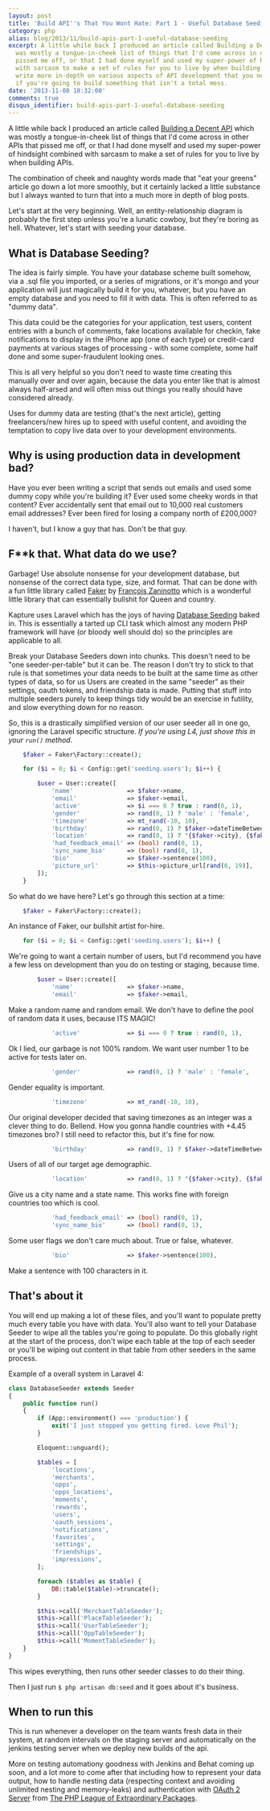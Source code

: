 ```yaml
---
layout: post
title: 'Build API''s That You Wont Hate: Part 1 - Useful Database Seeding'
category: php
alias: blog/2013/11/build-apis-part-1-useful-database-seeding
excerpt: A little while back I produced an article called Building a Decent API which
  was mostly a tongue-in-cheek list of things that I'd come across in other APIs that
  pissed me off, or that I had done myself and used my super-power of hindsight combined
  with sarcasm to make a set of rules for you to live by when building APIs. Now I'll
  write more in-depth on various aspects of API development that you need to know
  if you're going to build something that isn't a total mess.
date: '2013-11-08 18:32:00'
comments: true
disqus_identifier: build-apis-part-1-useful-database-seeding
---
```


A little while back I produced an article called [Building a Decent API][] which was mostly a tongue-in-cheek list of things that I'd come across in other APIs that pissed me off, or that I had done myself and used my super-power of hindsight combined with sarcasm to make a set of rules for you to live by when building APIs. 

The combination of cheek and naughty words made that "eat your greens" article go down a lot more smoothly, but it certainly lacked a little substance but I always wanted to turn that into a much more in depth of blog posts.

Let's start at the very beginning. Well, an entity-relationship diagram is probably the first step unless you're a lunatic cowboy, but they're boring as hell. Whatever, let's start with seeding your database.

## What is Database Seeding?

The idea is fairly simple. You have your database scheme built somehow, via a .sql file you imported, or a series of migrations, or it's mongo and your application will just magically build it for you, whatever, but you have an empty database and you need to fill it with data. This is often referred to as "dummy data".

This data could be the categories for your application, test users, content entries with a bunch of comments, fake locations available for checkin, fake notifications to display in the iPhone app (one of each type) or credit-card payments at various stages of processing - with some complete, some half done and some super-fraudulent looking ones.

This is all very helpful so you don't need to waste time creating this manually over and over again, because the data you enter like that is almost always half-arsed and will often miss out things you really should have considered already.

Uses for dummy data are testing (that's the next article), getting freelancers/new hires up to speed with useful content, and avoiding the temptation to copy live data over to your development environments.

## Why is using production data in development bad?

Have you ever been writing a script that sends out emails and used some dummy copy while you're building it? Ever used some cheeky words in that content? Ever accidentally sent that email out to 10,000 real customers email addresses? Ever been fired for losing a company north of £200,000? 

I haven't, but I know a guy that has. Don't be that guy.

## F**k that. What data do we use? 

Garbage! Use absolute nonsense for your development database, but nonsense of the correct data type, size, and format. That can be done with a fun little library called [Faker][] by [François Zaninotto](https://twitter.com/francoisz/) which is a wonderful little library that can essentially bullshit for Queen and country.

Kapture uses Laravel which has the joys of having [Database Seeding][] baked in. This is essentially a tarted up CLI task which almost any modern PHP framework will have (or bloody well should do) so the principles are applicable to all.

Break your Database Seeders down into chunks. This doesn't need to be "one seeder-per-table" but it can be. The reason I don't try to stick to that rule is that sometimes your data needs to be built at the same time as other types of data, so for us Users are created in the same "seeder" as their settings, oauth tokens, and friendship data is made. Putting that stuff into multiple seeders purely to keep things tidy would be an exercise in futility, and slow everything down for no reason. 

So, this is a drastically simplified version of our user seeder all in one go, ignoring the Laravel specific structure. _If you're using L4, just shove this in your `run()` method._

~~~php
    $faker = Faker\Factory::create();

    for ($i = 0; $i < Config::get('seeding.users'); $i++) {

        $user = User::create([
            'name'               => $faker->name,
            'email'              => $faker->email,
            'active'             => $i === 0 ? true : rand(0, 1),
            'gender'             => rand(0, 1) ? 'male' : 'female',
            'timezone'           => mt_rand(-10, 10),
            'birthday'           => rand(0, 1) ? $faker->dateTimeBetween('-40 years', '-18 years') : null,
            'location'           => rand(0, 1) ? "{$faker->city}, {$faker->state}" : null,
            'had_feedback_email' => (bool) rand(0, 1),
            'sync_name_bio'      => (bool) rand(0, 1),
            'bio'                => $faker->sentence(100),
            'picture_url'        => $this->picture_url[rand(0, 19)],
        ]);
    }
~~~

So what do we have here? Let's go through this section at a time:

~~~php
    $faker = Faker\Factory::create();
~~~
	
An instance of Faker, our bullshit artist for-hire.

~~~php
    for ($i = 0; $i < Config::get('seeding.users'); $i++) {
~~~

We're going to want a certain number of users, but I'd recommend you have a few less on development than you do on testing or staging, because time.

~~~php
        $user = User::create([
            'name'               => $faker->name,
            'email'              => $faker->email,
~~~

Make a random name and random email. We don't have to define the pool of random data it uses, because ITS MAGIC!

~~~php
            'active'             => $i === 0 ? true : rand(0, 1),
~~~
				
Ok I lied, our garbage is not 100% random. We want user number 1 to be active for tests later on.

~~~php
            'gender'             => rand(0, 1) ? 'male' : 'female',
~~~
				
Gender equality is important.

~~~php
            'timezone'           => mt_rand(-10, 10),
~~~
				
Our original developer decided that saving timezones as an integer was a clever thing to do. Bellend. How you gonna handle countries with +4.45 timezones bro? I still need to refactor this, but it's fine for now.

~~~php
            'birthday'           => rand(0, 1) ? $faker->dateTimeBetween('-40 years', '-18 years') : null,
~~~

Users of all of our target age demographic. 

~~~php
            'location'           => rand(0, 1) ? "{$faker->city}, {$faker->state}" : null,
~~~
				
Give us a city name and a state name. This works fine with foreign countries too which is cool.

~~~php
            'had_feedback_email' => (bool) rand(0, 1),
            'sync_name_bio'      => (bool) rand(0, 1),
~~~
            
Some user flags we don't care much about. True or false, whatever.

~~~php
            'bio'                => $faker->sentence(100),
~~~

Make a sentence with 100 characters in it. 


## That's about it

You will end up making a lot of these files, and you'll want to populate pretty much every table you have with data. You'll also want to tell your Database Seeder to wipe all the tables you're going to populate. Do this globally right at the start of the process, don't wipe each table at the top of each seeder or you'll be wiping out content in that table from other seeders in the same process.

Example of a overall system in Laravel 4:

~~~php
class DatabaseSeeder extends Seeder
{
    public function run()
    {
        if (App::environment() === 'production') {
            exit('I just stopped you getting fired. Love Phil');
        }

        Eloquent::unguard();

        $tables = [
            'locations',
            'merchants',
            'opps',
            'opps_locations',
            'moments',
            'rewards',
            'users',
            'oauth_sessions',
            'notifications',
            'favorites',
            'settings',
            'friendships',
            'impressions',
        ];

        foreach ($tables as $table) {
            DB::table($table)->truncate();
        }

        $this->call('MerchantTableSeeder');
        $this->call('PlaceTableSeeder');
        $this->call('UserTableSeeder');
        $this->call('OppTableSeeder');
        $this->call('MomentTableSeeder');
    }
}
~~~

This wipes everything, then runs other seeder classes to do their thing. 

Then I just run `$ php artisan db:seed` and it goes about it's business.

## When to run this

This is run whenever a developer on the team wants fresh data in their system, at random intervals on the staging server and automatically on the jenkins testing server when we deploy new builds of the api.

More on testing automationy goodness with Jenkins and Behat coming up soon, and a lot more to come after that including how to represent your data output, how to handle nesting data (respecting context and avoiding unlimited nesting and memory-leaks) and authentication with [OAuth 2 Server](https://github.com/php-loep/oauth2-server) from [The PHP League of Extraordinary Packages](http://www.thephpleague.com/).

[Building a Decent API]: /blog/2013/07/building-a-decent-api
[Faker]: https://github.com/fzaninotto/Faker
[Database Seeding]: http://laravel.com/docs/migrations#database-seeding